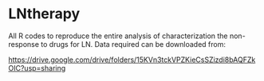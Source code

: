 # LNtherapy
All R codes to reproduce the entire analysis of characterization the non-response to drugs for LN. Data required can be downloaded from:

https://drive.google.com/drive/folders/15KVn3tckVPZKieCsSZizdi8bAQFZkOIC?usp=sharing

